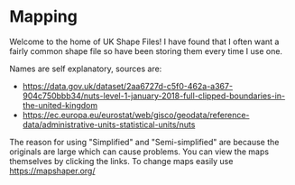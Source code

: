 # Mapping

Welcome to the home of UK Shape Files! I have found that I often want a fairly common shape file so have been storing them every time I use one.

 Names are self explanatory, sources are:
* https://data.gov.uk/dataset/2aa6727d-c5f0-462a-a367-904c750bbb34/nuts-level-1-january-2018-full-clipped-boundaries-in-the-united-kingdom
* https://ec.europa.eu/eurostat/web/gisco/geodata/reference-data/administrative-units-statistical-units/nuts

The reason for using "Simplified" and "Semi-simplified" are because the originals are large which can cause problems. You can view the maps themselves by clicking the links.
To change maps easily use https://mapshaper.org/
